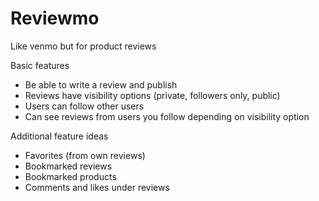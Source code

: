# Reviewmo
Like venmo but for product reviews

Basic features
- Be able to write a review and publish
- Reviews have visibility options (private, followers only, public)
- Users can follow other users
- Can see reviews from users you follow depending on visibility option

Additional feature ideas
- Favorites (from own reviews)
- Bookmarked reviews
- Bookmarked products
- Comments and likes under reviews
